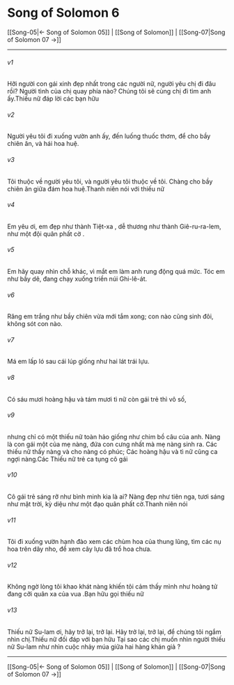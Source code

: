 # Song of Solomon 6

[[Song-05|← Song of Solomon 05]] | [[Song of Solomon]] | [[Song-07|Song of Solomon 07 →]]
***



###### v1 
Hỡi người con gái xinh đẹp nhất trong các người nữ, người yêu chị đi đâu rồi? Người tình của chị quay phía nào? Chúng tôi sẽ cùng chị đi tìm anh ấy.Thiếu nữ đáp lời các bạn hữu 

###### v2 
Người yêu tôi đi xuống vườn anh ấy, đến luống thuốc thơm, để cho bầy chiên ăn, và hái hoa huệ. 

###### v3 
Tôi thuộc về người yêu tôi, và người yêu tôi thuộc về tôi. Chàng cho bầy chiên ăn giữa đám hoa huệ.Thanh niên nói với thiếu nữ 

###### v4 
Em yêu ơi, em đẹp như thành Tiệt-xa , dễ thương như thành Giê-ru-ra-lem, như một đội quân phất cờ . 

###### v5 
Em hãy quay nhìn chỗ khác, vì mắt em làm anh rung động quá mức. Tóc em như bầy dê, đang chạy xuống triền núi Ghi-lê-át. 

###### v6 
Răng em trắng như bầy chiên vừa mới tắm xong; con nào cũng sinh đôi, không sót con nào. 

###### v7 
Má em lấp ló sau cái lúp giống như hai lát trái lựu. 

###### v8 
Có sáu mươi hoàng hậu và tám mươi tì nữ còn gái trẻ thì vô số, 

###### v9 
nhưng chỉ có một thiếu nữ toàn hảo giống như chim bồ câu của anh. Nàng là con gái một của mẹ nàng, đứa con cưng nhất mà mẹ nàng sinh ra. Các thiếu nữ thấy nàng và cho nàng có phúc; Các hoàng hậu và tì nữ cũng ca ngợi nàng.Các Thiếu nữ trẻ ca tụng cô gái 

###### v10 
Cô gái trẻ sáng rỡ như bình minh kia là ai? Nàng đẹp như tiên nga, tươi sáng như mặt trời, kỳ diệu như một đạo quân phất cờ.Thanh niên nói 

###### v11 
Tôi đi xuống vườn hạnh đào xem các chùm hoa của thung lũng, tìm các nụ hoa trên dây nho, để xem cây lựu đã trổ hoa chưa. 

###### v12 
Không ngờ lòng tôi khao khát nàng khiến tôi cảm thấy mình như hoàng tử đang cỡi quân xa của vua .Bạn hữu gọi thiếu nữ 

###### v13 
Thiếu nữ Su-lam ơi, hãy trở lại, trở lại. Hãy trở lại, trở lại, để chúng tôi ngắm nhìn chị.Thiếu nữ đối đáp với bạn hữu Tại sao các chị muốn nhìn người thiếu nữ Su-lam như nhìn cuộc nhảy múa giữa hai hàng khán giả ?

***
[[Song-05|← Song of Solomon 05]] | [[Song of Solomon]] | [[Song-07|Song of Solomon 07 →]]

